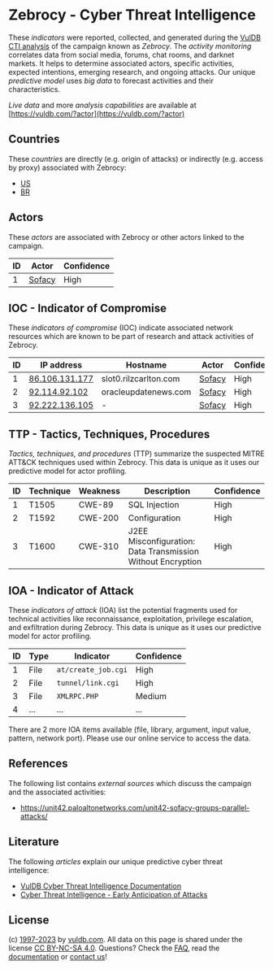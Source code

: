 # Zebrocy - Cyber Threat Intelligence

These _indicators_ were reported, collected, and generated during the [VulDB CTI analysis](https://vuldb.com/?kb.cti) of the campaign known as _Zebrocy_. The _activity monitoring_ correlates data from social media, forums, chat rooms, and darknet markets. It helps to determine associated actors, specific activities, expected intentions, emerging research, and ongoing attacks. Our unique _predictive model_ uses _big data_ to forecast activities and their characteristics.

_Live data_ and more _analysis capabilities_ are available at [https://vuldb.com/?actor](https://vuldb.com/?actor)

## Countries

These _countries_ are directly (e.g. origin of attacks) or indirectly (e.g. access by proxy) associated with Zebrocy:

* [US](https://vuldb.com/?country.us)
* [BR](https://vuldb.com/?country.br)

## Actors

These _actors_ are associated with Zebrocy or other actors linked to the campaign.

ID | Actor | Confidence
-- | ----- | ----------
1 | [Sofacy](https://vuldb.com/?actor.sofacy) | High

## IOC - Indicator of Compromise

These _indicators of compromise_ (IOC) indicate associated network resources which are known to be part of research and attack activities of Zebrocy.

ID | IP address | Hostname | Actor | Confidence
-- | ---------- | -------- | ----- | ----------
1 | [86.106.131.177](https://vuldb.com/?ip.86.106.131.177) | slot0.rilzcarlton.com | [Sofacy](https://vuldb.com/?actor.sofacy) | High
2 | [92.114.92.102](https://vuldb.com/?ip.92.114.92.102) | oracleupdatenews.com | [Sofacy](https://vuldb.com/?actor.sofacy) | High
3 | [92.222.136.105](https://vuldb.com/?ip.92.222.136.105) | - | [Sofacy](https://vuldb.com/?actor.sofacy) | High

## TTP - Tactics, Techniques, Procedures

_Tactics, techniques, and procedures_ (TTP) summarize the suspected MITRE ATT&CK techniques used within Zebrocy. This data is unique as it uses our predictive model for actor profiling.

ID | Technique | Weakness | Description | Confidence
-- | --------- | -------- | ----------- | ----------
1 | T1505 | CWE-89 | SQL Injection | High
2 | T1592 | CWE-200 | Configuration | High
3 | T1600 | CWE-310 | J2EE Misconfiguration: Data Transmission Without Encryption | High

## IOA - Indicator of Attack

These _indicators of attack_ (IOA) list the potential fragments used for technical activities like reconnaissance, exploitation, privilege escalation, and exfiltration during Zebrocy. This data is unique as it uses our predictive model for actor profiling.

ID | Type | Indicator | Confidence
-- | ---- | --------- | ----------
1 | File | `at/create_job.cgi` | High
2 | File | `tunnel/link.cgi` | High
3 | File | `XMLRPC.PHP` | Medium
4 | ... | ... | ...

There are 2 more IOA items available (file, library, argument, input value, pattern, network port). Please use our online service to access the data.

## References

The following list contains _external sources_ which discuss the campaign and the associated activities:

* https://unit42.paloaltonetworks.com/unit42-sofacy-groups-parallel-attacks/

## Literature

The following _articles_ explain our unique predictive cyber threat intelligence:

* [VulDB Cyber Threat Intelligence Documentation](https://vuldb.com/?kb.cti)
* [Cyber Threat Intelligence - Early Anticipation of Attacks](https://www.scip.ch/en/?labs.20201022)

## License

(c) [1997-2023](https://vuldb.com/?kb.changelog) by [vuldb.com](https://vuldb.com/?kb.about). All data on this page is shared under the license [CC BY-NC-SA 4.0](https://creativecommons.org/licenses/by-nc-sa/4.0/). Questions? Check the [FAQ](https://vuldb.com/?kb.faq), read the [documentation](https://vuldb.com/?kb) or [contact us](https://vuldb.com/?contact)!
